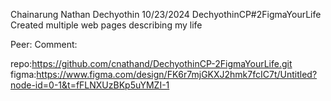 Chainarung Nathan Dechyothin
10/23/2024
DechyothinCP#2FigmaYourLife
Created multiple web pages describing my life

Peer:
Comment:

repo:https://github.com/cnathand/DechyothinCP-2FigmaYourLife.git
figma:https://www.figma.com/design/FK6r7mjGKXJ2hmk7fcIC7t/Untitled?node-id=0-1&t=fFLNXUzBKp5uYMZI-1
